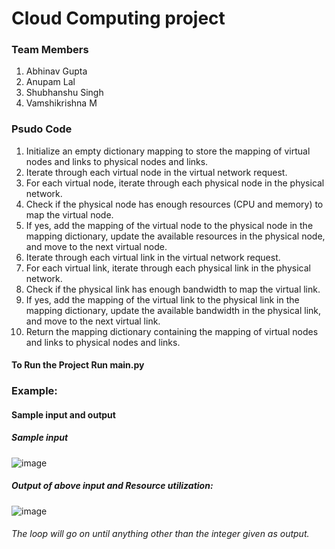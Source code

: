 # Cloud Computing project

### Team Members
1. Abhinav Gupta
2. Anupam Lal
3. Shubhanshu Singh
4. Vamshikrishna M



### Psudo Code
1. Initialize an empty dictionary mapping to store the mapping of virtual nodes and links to physical nodes and links.
2. Iterate through each virtual node in the virtual network request.
3. For each virtual node, iterate through each physical node in the physical network.
4. Check if the physical node has enough resources (CPU and memory) to map the virtual node.
5. If yes, add the mapping of the virtual node to the physical node in the mapping dictionary, update the available resources in the physical node, and move to the next virtual node.
6. Iterate through each virtual link in the virtual network request.
7. For each virtual link, iterate through each physical link in the physical network.
8. Check if the physical link has enough bandwidth to map the virtual link.
9. If yes, add the mapping of the virtual link to the physical link in the mapping dictionary, update the available bandwidth in the physical link, and move to the next virtual link.
10. Return the mapping dictionary containing the mapping of virtual nodes and links to physical nodes and links.

#### To Run the Project Run main.py

### Example:
#### Sample input and output

##### Sample input 
![image](https://user-images.githubusercontent.com/79687143/230666006-e9b9be29-23fa-458c-bdaa-25592e21cd44.png)


##### Output of above input and  Resource utilization:

![image](https://user-images.githubusercontent.com/79687143/230665656-aac8d7d4-565a-437e-8364-ec155bd01fe7.png)

###### The loop will go on until anything other than the integer given as output.


